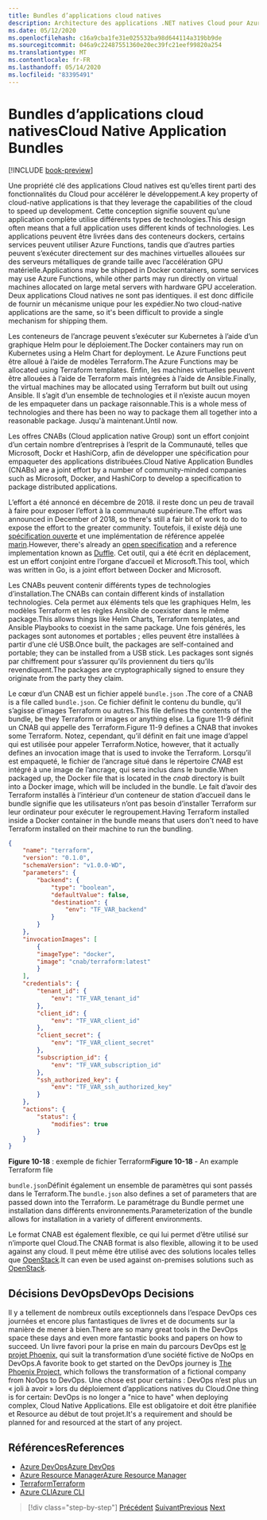 ```yaml
---
title: Bundles d’applications cloud natives
description: Architecture des applications .NET natives Cloud pour Azure | Lots d’applications Cloud natives
ms.date: 05/12/2020
ms.openlocfilehash: c16a9cba1fe31e025532ba98d644114a319bb9de
ms.sourcegitcommit: 046a9c22487551360e20ec39fc21eef99820a254
ms.translationtype: MT
ms.contentlocale: fr-FR
ms.lasthandoff: 05/14/2020
ms.locfileid: "83395491"
---
```

# <a name="cloud-native-application-bundles"></a><span data-ttu-id="3b409-103">Bundles d’applications cloud natives</span><span class="sxs-lookup"><span data-stu-id="3b409-103">Cloud Native Application Bundles</span></span>

[!INCLUDE [book-preview](../../../includes/book-preview.md)]

<span data-ttu-id="3b409-104">Une propriété clé des applications Cloud natives est qu’elles tirent parti des fonctionnalités du Cloud pour accélérer le développement.</span><span class="sxs-lookup"><span data-stu-id="3b409-104">A key property of cloud-native applications is that they leverage the capabilities of the cloud to speed up development.</span></span> <span data-ttu-id="3b409-105">Cette conception signifie souvent qu’une application complète utilise différents types de technologies.</span><span class="sxs-lookup"><span data-stu-id="3b409-105">This design often means that a full application uses different kinds of technologies.</span></span> <span data-ttu-id="3b409-106">Les applications peuvent être livrées dans des conteneurs dockers, certains services peuvent utiliser Azure Functions, tandis que d’autres parties peuvent s’exécuter directement sur des machines virtuelles allouées sur des serveurs métalliques de grande taille avec l’accélération GPU matérielle.</span><span class="sxs-lookup"><span data-stu-id="3b409-106">Applications may be shipped in Docker containers, some services may use Azure Functions, while other parts may run directly on virtual machines allocated on large metal servers with hardware GPU acceleration.</span></span> <span data-ttu-id="3b409-107">Deux applications Cloud natives ne sont pas identiques. il est donc difficile de fournir un mécanisme unique pour les expédier.</span><span class="sxs-lookup"><span data-stu-id="3b409-107">No two cloud-native applications are the same, so it's been difficult to provide a single mechanism for shipping them.</span></span>

<span data-ttu-id="3b409-108">Les conteneurs de l’ancrage peuvent s’exécuter sur Kubernetes à l’aide d’un graphique Helm pour le déploiement.</span><span class="sxs-lookup"><span data-stu-id="3b409-108">The Docker containers may run on Kubernetes using a Helm Chart for deployment.</span></span> <span data-ttu-id="3b409-109">Le Azure Functions peut être alloué à l’aide de modèles Terraform.</span><span class="sxs-lookup"><span data-stu-id="3b409-109">The Azure Functions may be allocated using Terraform templates.</span></span> <span data-ttu-id="3b409-110">Enfin, les machines virtuelles peuvent être allouées à l’aide de Terraform mais intégrées à l’aide de Ansible.</span><span class="sxs-lookup"><span data-stu-id="3b409-110">Finally, the virtual machines may be allocated using Terraform but built out using Ansible.</span></span> <span data-ttu-id="3b409-111">Il s’agit d’un ensemble de technologies et il n’existe aucun moyen de les empaqueter dans un package raisonnable.</span><span class="sxs-lookup"><span data-stu-id="3b409-111">This is a whole mess of technologies and there has been no way to package them all together into a reasonable package.</span></span> <span data-ttu-id="3b409-112">Jusqu'à maintenant.</span><span class="sxs-lookup"><span data-stu-id="3b409-112">Until now.</span></span>

<span data-ttu-id="3b409-113">Les offres CNABs (Cloud application native Group) sont un effort conjoint d’un certain nombre d’entreprises à l’esprit de la Communauté, telles que Microsoft, Dockr et HashiCorp, afin de développer une spécification pour empaqueter des applications distribuées.</span><span class="sxs-lookup"><span data-stu-id="3b409-113">Cloud Native Application Bundles (CNABs) are a joint effort by a number of community-minded companies such as Microsoft, Docker, and HashiCorp to develop a specification to package distributed applications.</span></span>

<span data-ttu-id="3b409-114">L’effort a été annoncé en décembre de 2018. il reste donc un peu de travail à faire pour exposer l’effort à la communauté supérieure.</span><span class="sxs-lookup"><span data-stu-id="3b409-114">The effort was announced in December of 2018, so there's still a fair bit of work to do to expose the effort to the greater community.</span></span> <span data-ttu-id="3b409-115">Toutefois, il existe déjà une [spécification ouverte](https://github.com/deislabs/cnab-spec) et une implémentation de référence appelée [marin](https://duffle.sh/).</span><span class="sxs-lookup"><span data-stu-id="3b409-115">However, there's already an [open specification](https://github.com/deislabs/cnab-spec) and a reference implementation known as [Duffle](https://duffle.sh/).</span></span> <span data-ttu-id="3b409-116">Cet outil, qui a été écrit en déplacement, est un effort conjoint entre l’organe d’accueil et Microsoft.</span><span class="sxs-lookup"><span data-stu-id="3b409-116">This tool, which was written in Go, is a joint effort between Docker and Microsoft.</span></span>

<span data-ttu-id="3b409-117">Les CNABs peuvent contenir différents types de technologies d’installation.</span><span class="sxs-lookup"><span data-stu-id="3b409-117">The CNABs can contain different kinds of installation technologies.</span></span> <span data-ttu-id="3b409-118">Cela permet aux éléments tels que les graphiques Helm, les modèles Terraform et les règles Ansible de coexister dans le même package.</span><span class="sxs-lookup"><span data-stu-id="3b409-118">This allows things like Helm Charts, Terraform templates, and Ansible Playbooks to coexist in the same package.</span></span> <span data-ttu-id="3b409-119">Une fois générés, les packages sont autonomes et portables ; elles peuvent être installées à partir d’une clé USB.</span><span class="sxs-lookup"><span data-stu-id="3b409-119">Once built, the packages are self-contained and portable; they can be installed from a USB stick.</span></span>  <span data-ttu-id="3b409-120">Les packages sont signés par chiffrement pour s’assurer qu’ils proviennent du tiers qu’ils revendiquent.</span><span class="sxs-lookup"><span data-stu-id="3b409-120">The packages are cryptographically signed to ensure they originate from the party they claim.</span></span>

<span data-ttu-id="3b409-121">Le cœur d’un CNAB est un fichier appelé `bundle.json` .</span><span class="sxs-lookup"><span data-stu-id="3b409-121">The core of a CNAB is a file called `bundle.json`.</span></span> <span data-ttu-id="3b409-122">Ce fichier définit le contenu du bundle, qu’il s’agisse d’images Terraform ou autres.</span><span class="sxs-lookup"><span data-stu-id="3b409-122">This file defines the contents of the bundle, be they Terraform or images or anything else.</span></span> <span data-ttu-id="3b409-123">La figure 11-9 définit un CNAB qui appelle des Terraform.</span><span class="sxs-lookup"><span data-stu-id="3b409-123">Figure 11-9 defines a CNAB that invokes some Terraform.</span></span> <span data-ttu-id="3b409-124">Notez, cependant, qu’il définit en fait une image d’appel qui est utilisée pour appeler Terraform.</span><span class="sxs-lookup"><span data-stu-id="3b409-124">Notice, however, that it actually defines an invocation image that is used to invoke the Terraform.</span></span> <span data-ttu-id="3b409-125">Lorsqu’il est empaqueté, le fichier de l’ancrage situé dans le répertoire *CNAB* est intégré à une image de l’ancrage, qui sera inclus dans le bundle.</span><span class="sxs-lookup"><span data-stu-id="3b409-125">When packaged up, the Docker file that is located in the *cnab* directory is built into a Docker image, which will be included in the bundle.</span></span> <span data-ttu-id="3b409-126">Le fait d’avoir des Terraform installés à l’intérieur d’un conteneur de station d’accueil dans le bundle signifie que les utilisateurs n’ont pas besoin d’installer Terraform sur leur ordinateur pour exécuter le regroupement.</span><span class="sxs-lookup"><span data-stu-id="3b409-126">Having Terraform installed inside a Docker container in the bundle means that users don't need to have Terraform installed on their machine to run the bundling.</span></span>

```json
{
    "name": "terraform",
    "version": "0.1.0",
    "schemaVersion": "v1.0.0-WD",
    "parameters": {
        "backend": {
            "type": "boolean",
            "defaultValue": false,
            "destination": {
                "env": "TF_VAR_backend"
            }
        }
    },
    "invocationImages": [
        {
        "imageType": "docker",
        "image": "cnab/terraform:latest"
        }
    ],
    "credentials": {
        "tenant_id": {
            "env": "TF_VAR_tenant_id"
        },
        "client_id": {
            "env": "TF_VAR_client_id"
        },
        "client_secret": {
            "env": "TF_VAR_client_secret"
        },
        "subscription_id": {
            "env": "TF_VAR_subscription_id"
        },
        "ssh_authorized_key": {
            "env": "TF_VAR_ssh_authorized_key"
        }
    },
    "actions": {
        "status": {
            "modifies": true
        }
    }
}
```

<span data-ttu-id="3b409-127">**Figure 10-18** : exemple de fichier Terraform</span><span class="sxs-lookup"><span data-stu-id="3b409-127">**Figure 10-18** - An example Terraform file</span></span>

<span data-ttu-id="3b409-128">`bundle.json`Définit également un ensemble de paramètres qui sont passés dans le Terraform.</span><span class="sxs-lookup"><span data-stu-id="3b409-128">The `bundle.json` also defines a set of parameters that are passed down into the Terraform.</span></span> <span data-ttu-id="3b409-129">Le paramétrage du Bundle permet une installation dans différents environnements.</span><span class="sxs-lookup"><span data-stu-id="3b409-129">Parameterization of the bundle allows for installation in a variety of different environments.</span></span>

<span data-ttu-id="3b409-130">Le format CNAB est également flexible, ce qui lui permet d’être utilisé sur n’importe quel Cloud.</span><span class="sxs-lookup"><span data-stu-id="3b409-130">The CNAB format is also flexible, allowing it to be used against any cloud.</span></span> <span data-ttu-id="3b409-131">Il peut même être utilisé avec des solutions locales telles que [OpenStack](https://www.openstack.org/).</span><span class="sxs-lookup"><span data-stu-id="3b409-131">It can even be used against on-premises solutions such as [OpenStack](https://www.openstack.org/).</span></span>

## <a name="devops-decisions"></a><span data-ttu-id="3b409-132">Décisions DevOps</span><span class="sxs-lookup"><span data-stu-id="3b409-132">DevOps Decisions</span></span>

<span data-ttu-id="3b409-133">Il y a tellement de nombreux outils exceptionnels dans l’espace DevOps ces journées et encore plus fantastiques de livres et de documents sur la manière de mener à bien.</span><span class="sxs-lookup"><span data-stu-id="3b409-133">There are so many great tools in the DevOps space these days and even more fantastic books and papers on how to succeed.</span></span> <span data-ttu-id="3b409-134">Un livre favori pour la prise en main du parcours DevOps est [le projet Phoenix](https://www.oreilly.com/library/view/the-phoenix-project/9781457191350/), qui suit la transformation d’une société fictive de NoOps en DevOps.</span><span class="sxs-lookup"><span data-stu-id="3b409-134">A favorite book to get started on the DevOps journey is [The Phoenix Project](https://www.oreilly.com/library/view/the-phoenix-project/9781457191350/), which follows the transformation of a fictional company from NoOps to DevOps.</span></span> <span data-ttu-id="3b409-135">Une chose est pour certains : DevOps n’est plus un « joli à avoir » lors du déploiement d’applications natives du Cloud.</span><span class="sxs-lookup"><span data-stu-id="3b409-135">One thing is for certain: DevOps is no longer a "nice to have" when deploying complex, Cloud Native Applications.</span></span> <span data-ttu-id="3b409-136">Elle est obligatoire et doit être planifiée et Resource au début de tout projet.</span><span class="sxs-lookup"><span data-stu-id="3b409-136">It's a requirement and should be planned for and resourced at the start of any project.</span></span>

## <a name="references"></a><span data-ttu-id="3b409-137">Références</span><span class="sxs-lookup"><span data-stu-id="3b409-137">References</span></span>

- [<span data-ttu-id="3b409-138">Azure DevOps</span><span class="sxs-lookup"><span data-stu-id="3b409-138">Azure DevOps</span></span>](https://azure.microsoft.com/services/devops/)
- [<span data-ttu-id="3b409-139">Azure Resource Manager</span><span class="sxs-lookup"><span data-stu-id="3b409-139">Azure Resource Manager</span></span>](https://azure.microsoft.com/documentation/articles/resource-group-overview/)
- [<span data-ttu-id="3b409-140">Terraform</span><span class="sxs-lookup"><span data-stu-id="3b409-140">Terraform</span></span>](https://www.terraform.io/)
- [<span data-ttu-id="3b409-141">Azure CLI</span><span class="sxs-lookup"><span data-stu-id="3b409-141">Azure CLI</span></span>](https://docs.microsoft.com/cli/azure/)

>[!div class="step-by-step"]
><span data-ttu-id="3b409-142">[Précédent](infrastructure-as-code.md) 
> [Suivant](summary.md)</span><span class="sxs-lookup"><span data-stu-id="3b409-142">[Previous](infrastructure-as-code.md)
[Next](summary.md)</span></span>
